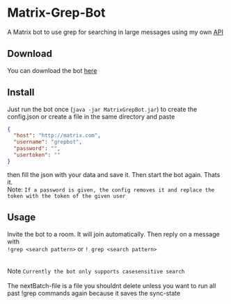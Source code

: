# Matrix-Grep-Bot
A Matrix bot to use grep for searching in large messages using my own [API](https://github.com/JojiiOfficial/Matrix-ClientServer-API-java)

## Download

You can download the bot [here](https://jojii.de/files/matrix/bots/MatrixGrepBot.jar)

## Install
Just run the bot once (`java -jar MatrixGrepBot.jar`) to create the config.json or create a file in the same directory and paste

```json
{
  "host": "http://matrix.com",
  "username": "grepbot",
  "password": "",
  "usertoken": ""
}
```
then fill the json with your data and save it. Then start the bot again. Thats it.
<br>
Note: `If a password is given, the config removes it and replace the token with the token of the given user`

## Usage
Invite the bot to a room. It will join automatically. Then reply on a message with <br>`!grep <search pattern>` or `! grep <search pattern>` <br>
<br><br>Note `Currently the bot only supports casesensitive search`
<br><br>The nextBatch-file is a file you shouldnt delete unless you want to run all past !grep commands again because it saves the sync-state
